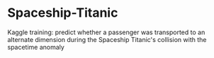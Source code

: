# Spaceship-Titanic
Kaggle training: predict whether a passenger was transported to an alternate dimension during the Spaceship Titanic's collision with the spacetime anomaly
